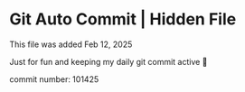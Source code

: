 # Git Auto Commit | Hidden File

This file was added Feb 12, 2025

Just for fun and keeping my daily git commit active 🤪

commit number: 101425
